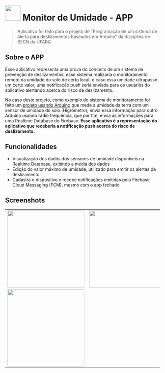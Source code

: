 # <img src="https://i.imgur.com/pR8ORwo.png" width="50" /> Monitor de Umidade - APP
> Aplicativo foi feito para o projeto de "Programação de um sistema de alerta para deslizamentos baseados em Arduino" da disciplina de BECN da UFABC

## Sobre o APP
Esse aplicativo representa uma prova do conceito de um sistema de prevenção de deslizamentos, esse sistema realizaria o monitoramento remoto da umidade do solo de certo local, e caso essa umidade ultrapasse um certo valor, uma notificação push seria enviada para os usuários do aplicativo alertando acerca do risco de deslizamento.

No caso deste projeto, como exemplo do sistema de monitoramento foi feito um [projeto usando Arduino](https://github.com/GabrielFrigo4/ArduinoUFABC) que mede a umidade da terra com um sensor de umidade do solo (Higrômetro), envia essa informação para outro Arduino usando rádio frequência, que por fim, envia as informações para uma Realtime Database do Firebase. **Esse aplicativo é a representação do aplicativo que receberia a notificação push acerca do risco de deslizamento.**

## Funcionalidades
- Visualização dos dados dos sensores de umidade disponíveis na Realtime Database, exibindo a média dos dados 
- Edição do valor máximo de umidade, utilizado para emitir os alertas de deslizamento
- Cadastra o dispositivo e recebe notificações emitidas pelo Firebase Cloud Messaging (FCM), mesmo com o app fechado

## Screenshots

<table> 
  <tr>
    <td> 
      <img width="250" src="https://i.imgur.com/5qXJ7z0.jpg"> </img>
    </td>
    <td>
      <img width="250" src="https://i.imgur.com/qNPWfkz.jpg"> </img> 
    </td>
    <td> 
        <img width="250" src="https://i.imgur.com/w8t6vMI.jpg"> </img>
    </td>
  </tr>
  
  <tr>
     <td>
       <img width="250" src="https://i.imgur.com/ksrihM9.jpg"> </img>
    </td>
  </tr>
</table>
